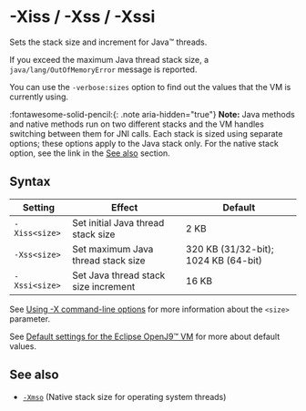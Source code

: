 <!--
* Copyright (c) 2017, 2023 IBM Corp. and others
*
* This program and the accompanying materials are made
* available under the terms of the Eclipse Public License 2.0
* which accompanies this distribution and is available at
* https://www.eclipse.org/legal/epl-2.0/ or the Apache
* License, Version 2.0 which accompanies this distribution and
* is available at https://www.apache.org/licenses/LICENSE-2.0.
*
* This Source Code may also be made available under the
* following Secondary Licenses when the conditions for such
* availability set forth in the Eclipse Public License, v. 2.0
* are satisfied: GNU General Public License, version 2 with
* the GNU Classpath Exception [1] and GNU General Public
* License, version 2 with the OpenJDK Assembly Exception [2].
*
* [1] https://www.gnu.org/software/classpath/license.html
* [2] https://openjdk.org/legal/assembly-exception.html
*
* SPDX-License-Identifier: EPL-2.0 OR Apache-2.0 OR GPL-2.0 WITH
* Classpath-exception-2.0 OR LicenseRef-GPL-2.0 WITH Assembly-exception
-->

# -Xiss / -Xss / -Xssi

Sets the stack size and increment for Java&trade; threads.

If you exceed the maximum Java thread stack size, a `java/lang/OutOfMemoryError` message is reported.

You can use the `-verbose:sizes` option to find out the values that the VM is currently using.

:fontawesome-solid-pencil:{: .note aria-hidden="true"} **Note:** Java methods and native methods run on two different stacks and the VM handles switching between them for JNI calls. Each stack is sized using separate options; these options apply to the Java stack only. For the native stack option, see the link in the [See also](#see-also) section.

## Syntax

| Setting       | Effect                               | Default                              |
|---------------|--------------------------------------|--------------------------------------|
| `-Xiss<size>` | Set initial Java thread stack size   | 2 KB                                 |
| `-Xss<size>`  | Set maximum Java thread stack size   | 320 KB (31/32-bit); 1024 KB (64-bit) |
| `-Xssi<size>` | Set Java thread stack size increment | 16 KB                                |

See [Using -X command-line options](x_jvm_commands.md) for more information about the `<size>` parameter.  

See [Default settings for the Eclipse OpenJ9&trade; VM](openj9_defaults.md) for more about default values.

## See also

- [`-Xmso`](xmso.md) (Native stack size for operating system threads)




<!-- ==== END OF TOPIC ==== xss.md ==== -->
<!-- ==== END OF TOPIC ==== xssi.md ==== -->
<!-- ==== END OF TOPIC ==== xiss.md ==== -->
